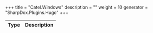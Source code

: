 

+++
title = "Catel.Windows" 
description = ""
weight = 10
generator = "SharpDox.Plugins.Hugo"
+++

Type|Description
---|---

